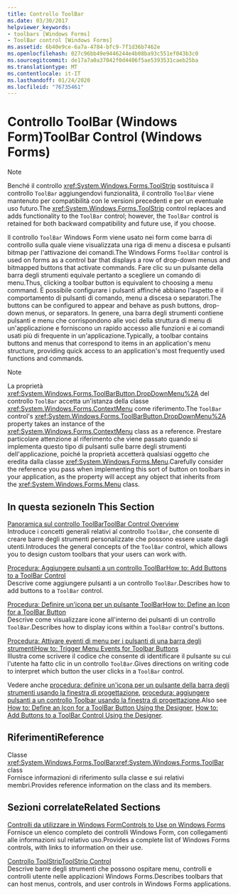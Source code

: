 ```yaml
---
title: Controllo ToolBar
ms.date: 03/30/2017
helpviewer_keywords:
- toolbars [Windows Forms]
- ToolBar control [Windows Forms]
ms.assetid: 6b40e9ce-6a7a-4784-bfc9-7f1d36b7462e
ms.openlocfilehash: 027c96bb49e9446244e4b08ba93c551ef043b3c0
ms.sourcegitcommit: de17a7a0a37042f0d4406f5ae5393531caeb25ba
ms.translationtype: MT
ms.contentlocale: it-IT
ms.lasthandoff: 01/24/2020
ms.locfileid: "76735461"
---
```

# <a name="toolbar-control-windows-forms"></a><span data-ttu-id="29a5d-102">Controllo ToolBar (Windows Form)</span><span class="sxs-lookup"><span data-stu-id="29a5d-102">ToolBar Control (Windows Forms)</span></span>
> [!NOTE]
> <span data-ttu-id="29a5d-103">Benché il controllo <xref:System.Windows.Forms.ToolStrip> sostituisca il controllo `ToolBar` aggiungendovi funzionalità, il controllo `ToolBar` viene mantenuto per compatibilità con le versioni precedenti e per un eventuale uso futuro.</span><span class="sxs-lookup"><span data-stu-id="29a5d-103">The <xref:System.Windows.Forms.ToolStrip> control replaces and adds functionality to the `ToolBar` control; however, the `ToolBar` control is retained for both backward compatibility and future use, if you choose.</span></span>  
  
 <span data-ttu-id="29a5d-104">Il controllo `ToolBar` Windows Form viene usato nei form come barra di controllo sulla quale viene visualizzata una riga di menu a discesa e pulsanti bitmap per l'attivazione dei comandi.</span><span class="sxs-lookup"><span data-stu-id="29a5d-104">The Windows Forms `ToolBar` control is used on forms as a control bar that displays a row of drop-down menus and bitmapped buttons that activate commands.</span></span> <span data-ttu-id="29a5d-105">Fare clic su un pulsante della barra degli strumenti equivale pertanto a scegliere un comando di menu.</span><span class="sxs-lookup"><span data-stu-id="29a5d-105">Thus, clicking a toolbar button is equivalent to choosing a menu command.</span></span> <span data-ttu-id="29a5d-106">È possibile configurare i pulsanti affinché abbiano l'aspetto e il comportamento di pulsanti di comando, menu a discesa o separatori.</span><span class="sxs-lookup"><span data-stu-id="29a5d-106">The buttons can be configured to appear and behave as push buttons, drop-down menus, or separators.</span></span> <span data-ttu-id="29a5d-107">In genere, una barra degli strumenti contiene pulsanti e menu che corrispondono alle voci della struttura di menu di un'applicazione e forniscono un rapido accesso alle funzioni e ai comandi usati più di frequente in un'applicazione.</span><span class="sxs-lookup"><span data-stu-id="29a5d-107">Typically, a toolbar contains buttons and menus that correspond to items in an application's menu structure, providing quick access to an application's most frequently used functions and commands.</span></span>  
  
> [!NOTE]
> <span data-ttu-id="29a5d-108">La proprietà <xref:System.Windows.Forms.ToolBarButton.DropDownMenu%2A> del controllo `ToolBar` accetta un'istanza della classe <xref:System.Windows.Forms.ContextMenu> come riferimento.</span><span class="sxs-lookup"><span data-stu-id="29a5d-108">The `ToolBar` control's <xref:System.Windows.Forms.ToolBarButton.DropDownMenu%2A> property takes an instance of the <xref:System.Windows.Forms.ContextMenu> class as a reference.</span></span> <span data-ttu-id="29a5d-109">Prestare particolare attenzione al riferimento che viene passato quando si implementa questo tipo di pulsanti sulle barre degli strumenti dell'applicazione, poiché la proprietà accetterà qualsiasi oggetto che eredita dalla classe <xref:System.Windows.Forms.Menu>.</span><span class="sxs-lookup"><span data-stu-id="29a5d-109">Carefully consider the reference you pass when implementing this sort of button on toolbars in your application, as the property will accept any object that inherits from the <xref:System.Windows.Forms.Menu> class.</span></span>  
  
## <a name="in-this-section"></a><span data-ttu-id="29a5d-110">In questa sezione</span><span class="sxs-lookup"><span data-stu-id="29a5d-110">In This Section</span></span>  
 [<span data-ttu-id="29a5d-111">Panoramica sul controllo ToolBar</span><span class="sxs-lookup"><span data-stu-id="29a5d-111">ToolBar Control Overview</span></span>](toolbar-control-overview-windows-forms.md)  
 <span data-ttu-id="29a5d-112">Introduce i concetti generali relativi al controllo `ToolBar`, che consente di creare barre degli strumenti personalizzate che possono essere usate dagli utenti.</span><span class="sxs-lookup"><span data-stu-id="29a5d-112">Introduces the general concepts of the `ToolBar` control, which allows you to design custom toolbars that your users can work with.</span></span>  
  
 [<span data-ttu-id="29a5d-113">Procedura: Aggiungere pulsanti a un controllo ToolBar</span><span class="sxs-lookup"><span data-stu-id="29a5d-113">How to: Add Buttons to a ToolBar Control</span></span>](how-to-add-buttons-to-a-toolbar-control.md)  
 <span data-ttu-id="29a5d-114">Descrive come aggiungere pulsanti a un controllo `ToolBar`.</span><span class="sxs-lookup"><span data-stu-id="29a5d-114">Describes how to add buttons to a `ToolBar` control.</span></span>  
  
 [<span data-ttu-id="29a5d-115">Procedura: Definire un'icona per un pulsante ToolBar</span><span class="sxs-lookup"><span data-stu-id="29a5d-115">How to: Define an Icon for a ToolBar Button</span></span>](how-to-define-an-icon-for-a-toolbar-button.md)  
 <span data-ttu-id="29a5d-116">Descrive come visualizzare icone all'interno dei pulsanti di un controllo `ToolBar`.</span><span class="sxs-lookup"><span data-stu-id="29a5d-116">Describes how to display icons within a `ToolBar` control's buttons.</span></span>  
  
 [<span data-ttu-id="29a5d-117">Procedura: Attivare eventi di menu per i pulsanti di una barra degli strumenti</span><span class="sxs-lookup"><span data-stu-id="29a5d-117">How to: Trigger Menu Events for Toolbar Buttons</span></span>](how-to-trigger-menu-events-for-toolbar-buttons.md)  
 <span data-ttu-id="29a5d-118">Illustra come scrivere il codice che consente di identificare il pulsante su cui l'utente ha fatto clic in un controllo `ToolBar`.</span><span class="sxs-lookup"><span data-stu-id="29a5d-118">Gives directions on writing code to interpret which button the user clicks in a `ToolBar` control.</span></span>  
  
 <span data-ttu-id="29a5d-119">Vedere anche [procedura: definire un'icona per un pulsante della barra degli strumenti usando la finestra di progettazione](how-to-define-an-icon-for-a-toolbar-button-using-the-designer.md), [procedura: aggiungere pulsanti a un controllo Toolbar usando la finestra di progettazione](how-to-add-buttons-to-a-toolbar-control-using-the-designer.md).</span><span class="sxs-lookup"><span data-stu-id="29a5d-119">Also see [How to: Define an Icon for a ToolBar Button Using the Designer](how-to-define-an-icon-for-a-toolbar-button-using-the-designer.md), [How to: Add Buttons to a ToolBar Control Using the Designer](how-to-add-buttons-to-a-toolbar-control-using-the-designer.md).</span></span>  
  
## <a name="reference"></a><span data-ttu-id="29a5d-120">Riferimenti</span><span class="sxs-lookup"><span data-stu-id="29a5d-120">Reference</span></span>  
 <span data-ttu-id="29a5d-121">Classe <xref:System.Windows.Forms.ToolBar></span><span class="sxs-lookup"><span data-stu-id="29a5d-121"><xref:System.Windows.Forms.ToolBar> class</span></span>  
 <span data-ttu-id="29a5d-122">Fornisce informazioni di riferimento sulla classe e sui relativi membri.</span><span class="sxs-lookup"><span data-stu-id="29a5d-122">Provides reference information on the class and its members.</span></span>  
  
## <a name="related-sections"></a><span data-ttu-id="29a5d-123">Sezioni correlate</span><span class="sxs-lookup"><span data-stu-id="29a5d-123">Related Sections</span></span>  
 [<span data-ttu-id="29a5d-124">Controlli da utilizzare in Windows Form</span><span class="sxs-lookup"><span data-stu-id="29a5d-124">Controls to Use on Windows Forms</span></span>](controls-to-use-on-windows-forms.md)  
 <span data-ttu-id="29a5d-125">Fornisce un elenco completo dei controlli Windows Form, con collegamenti alle informazioni sul relativo uso.</span><span class="sxs-lookup"><span data-stu-id="29a5d-125">Provides a complete list of Windows Forms controls, with links to information on their use.</span></span>  
  
 [<span data-ttu-id="29a5d-126">Controllo ToolStrip</span><span class="sxs-lookup"><span data-stu-id="29a5d-126">ToolStrip Control</span></span>](toolstrip-control-windows-forms.md)  
 <span data-ttu-id="29a5d-127">Descrive barre degli strumenti che possono ospitare menu, controlli e controlli utente nelle applicazioni Windows Forms.</span><span class="sxs-lookup"><span data-stu-id="29a5d-127">Describes toolbars that can host menus, controls, and user controls in Windows Forms applications.</span></span>
